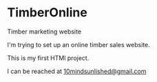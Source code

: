 # TimberOnline
Timber marketing website

I'm trying to set up an online timber sales website. 

This is my first HTMl project. 

I can be reached at 10mindsunlished@gmail.com 
